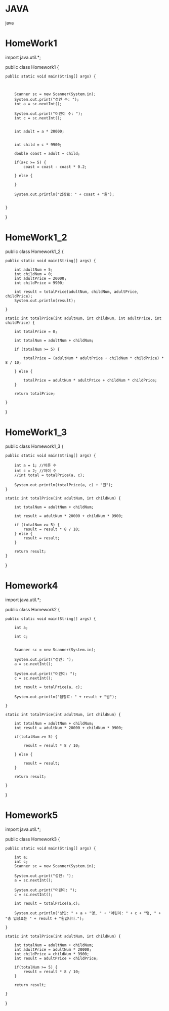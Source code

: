 # JAVA
java

# HomeWork1
import java.util.*;

public class Homework1 {

	
	public static void main(String[] args) {
		
		
		
		Scanner sc = new Scanner(System.in);
		System.out.print("성인 수: ");
		int a = sc.nextInt();
		
		System.out.print("어린이 수: ");
		int c = sc.nextInt();
		
		
		int adult = a * 20000;
		
		
		int child = c * 9900;

		double coast = adult + child;
		
		if(a+c >= 5) {
			coast = coast - coast * 0.2;
			
		} else {	
			
		}
		
		System.out.println("입장료: " + coast + "원");
		

	}
}

# HomeWork1_2

public class Homework1_2 {

	public static void main(String[] args) {
		
		int adultNum = 5;
		int childNum = 0;
		int adultPrice = 20000;
		int childPrice = 9900;
		
		int result = totalPrice(adultNum, childNum, adultPrice, childPrice);
		System.out.println(result);

	}
	
	static int totalPrice(int adultNum, int childNum, int adultPrice, int childPrice) {
		
		int totalPrice = 0;
		
		int totalNum = adultNum + childNum;
		
		if (totalNum >= 5) {
			
			totalPrice = (adultNum * adultPrice + childNum * childPrice) * 8 / 10;
		
		} else {
			
			totalPrice = adultNum * adultPrice + childNum * childPrice;
		}
		
		return totalPrice;
		
	}

}

# HomeWork1_3

public class Homework1_3 {

	public static void main(String[] args) {
		
		int a = 1; //어른 수
		int c = 2; //아이 수
		//int total = totalPrice(a, c);
		
		System.out.println(totalPrice(a, c) + "원");
	}
	
	static int totalPrice(int adultNum, int childNum) {
		
		int totalNum = adultNum + childNum;
		
		int result = adultNum * 20000 + childNum * 9900;
		
		if (totalNum >= 5) {
			result = result * 8 / 10;
		} else {
			result = result;
		}
		
		return result;
	}

}

# Homework4
import java.util.*;

public class Homework2 {

	public static void main(String[] args) {

		int a;

		int c;
		
		
		Scanner sc = new Scanner(System.in);
		
		System.out.print("성인: ");
		a = sc.nextInt();
		
		System.out.print("어린이: ");
		c = sc.nextInt();
		
		int result = totalPrice(a, c);
		
		System.out.println("입장료: " + result + "원");

	}
	
	static int totalPrice(int adultNum, int childNum) {
		
		int totalNum = adultNum + childNum;
		int result = adultNum * 20000 + childNum * 9900;
		
		if(totalNum >= 5) {
			
			result = result * 8 / 10;
			
		} else {
			
			result = result;
		}
		
		return result;
		
	}

}


# Homework5
import java.util.*;

public class Homework3 {

	public static void main(String[] args) {
		
		int a;
		int c;
		Scanner sc = new Scanner(System.in);
		
		System.out.print("성인: ");
		a = sc.nextInt();
		
		System.out.print("어린이: ");
		c = sc.nextInt();
		
		int result = totalPrice(a,c);
		
		System.out.println("성인: " + a + "명, " + "어린이: " + c + "명, " + "총 입장료는 " + result + "원입니다.");
		
	}
	
	static int totalPrice(int adultNum, int childNum) {
		
		int totalNum = adultNum + childNum;
		int adultPrice = adultNum * 20000;
		int childPrice = childNum * 9900;
		int result = adultPrice + childPrice;
		
		if(totalNum >= 5) {
			result = result * 8 / 10;
		}
		
		return result;
		
	}

}

